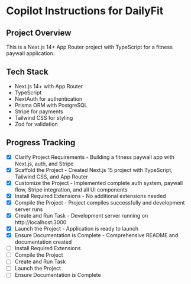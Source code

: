 # Copilot Instructions for DailyFit

## Project Overview
This is a Next.js 14+ App Router project with TypeScript for a fitness paywall application.

## Tech Stack
- Next.js 14+ with App Router
- TypeScript
- NextAuth for authentication
- Prisma ORM with PostgreSQL
- Stripe for payments
- Tailwind CSS for styling
- Zod for validation

## Progress Tracking
- [x] Clarify Project Requirements - Building a fitness paywall app with Next.js, auth, and Stripe
- [x] Scaffold the Project - Created Next.js 15 project with TypeScript, Tailwind CSS, and App Router
- [x] Customize the Project - Implemented complete auth system, paywall flow, Stripe integration, and all UI components
- [x] Install Required Extensions - No additional extensions needed
- [x] Compile the Project - Project compiles successfully and development server runs
- [x] Create and Run Task - Development server running on http://localhost:3000
- [x] Launch the Project - Application is ready to launch
- [x] Ensure Documentation is Complete - Comprehensive README and documentation created
- [ ] Install Required Extensions
- [ ] Compile the Project
- [ ] Create and Run Task
- [ ] Launch the Project
- [ ] Ensure Documentation is Complete
